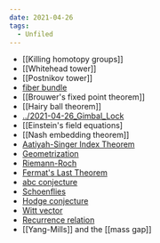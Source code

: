 ```yaml
---
date: 2021-04-26
tags: 
  - Unfiled
---
```



- [[Killing homotopy groups]]
- [[Whitehead tower]]
- [[Postnikov tower]]
- [fiber bundle](fiber%20bundle.md)
- [[Brouwer's fixed point theorem]]
- [[Hairy ball theorem]]
- [../2021-04-26_Gimbal_Lock](../2021-04-26_Gimbal_Lock.md)
- [[Einstein's field equations]
- [[Nash embedding theorem]]
- [Aatiyah-Singer Index Theorem](Aatiyah-Singer%20Index%20Theorem)
- [Geometrization](../Geometrization.md)
- [Riemann-Roch](Riemann-Roch)
- [Fermat's Last Theorem](Fermat's%20Last%20Theorem)
- [abc conjecture](abc%20conjecture)
- [Schoenflies](Schoenflies.md)
- [Hodge conjecture](Hodge%20conjecture)
- [Witt vector](Witt%20vector)
- [Recurrence relation](Recurrence%20relation)
- [[Yang-Mills]] and the [[mass gap]]